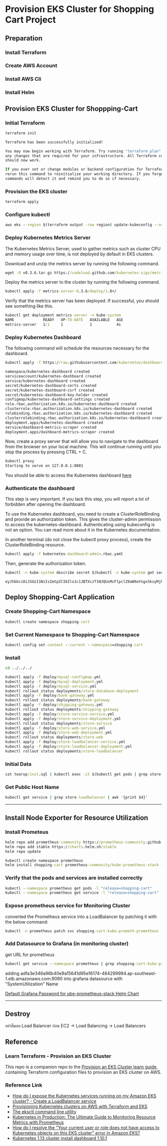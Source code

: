 # Provision EKS Cluster for Shopping Cart Project

## Preparation

### Install Terraform

### Create AWS Account

### Install AWS Cli

### Install Helm

## Provision EKS Cluster for Shoppping-Cart

### Initial Terraform

```cmd
terraform init

Terraform has been successfully initialized!

You may now begin working with Terraform. Try running "terraform plan" to see
any changes that are required for your infrastructure. All Terraform commands
should now work.

If you ever set or change modules or backend configuration for Terraform,
rerun this command to reinitialize your working directory. If you forget, other
commands will detect it and remind you to do so if necessary.
```

### Provision the EKS cluster

```cmd
terraform apply
```

### Configure kubectl

```cmd
aws eks --region $(terraform output -raw region) update-kubeconfig --name $(terraform output -raw cluster_name)
```

### Deploy Kubernetes Metrics Server

The Kubernetes Metrics Server, used to gather metrics such as cluster CPU and memory usage over time, is not deployed by default in EKS clusters.

Download and unzip the metrics server by running the following command.

```cmd
wget -O v0.3.6.tar.gz https://codeload.github.com/kubernetes-sigs/metrics-server/tar.gz/v0.3.6 && tar -xzf v0.3.6.tar.gz
```

Deploy the metrics server to the cluster by running the following command.

```cmd
kubectl apply -f metrics-server-0.3.6/deploy/1.8+/
```

Verify that the metrics server has been deployed. If successful, you should see something like this.

```cmd
kubectl get deployment metrics-server -n kube-system
NAME             READY   UP-TO-DATE   AVAILABLE   AGE
metrics-server   1/1     1            1           4s
```

### Deploy Kubernetes Dashboard

The following command will schedule the resources necessary for the dashboard.

```cmd
kubectl apply -f https://raw.githubusercontent.com/kubernetes/dashboard/v2.0.0-beta8/aio/deploy/recommended.yaml

namespace/kubernetes-dashboard created
serviceaccount/kubernetes-dashboard created
service/kubernetes-dashboard created
secret/kubernetes-dashboard-certs created
secret/kubernetes-dashboard-csrf created
secret/kubernetes-dashboard-key-holder created
configmap/kubernetes-dashboard-settings created
role.rbac.authorization.k8s.io/kubernetes-dashboard created
clusterrole.rbac.authorization.k8s.io/kubernetes-dashboard created
rolebinding.rbac.authorization.k8s.io/kubernetes-dashboard created
clusterrolebinding.rbac.authorization.k8s.io/kubernetes-dashboard created
deployment.apps/kubernetes-dashboard created
service/dashboard-metrics-scraper created
deployment.apps/dashboard-metrics-scraper created
```

Now, create a proxy server that will allow you to navigate to the dashboard from the browser on your local machine. This will continue running until you stop the process by pressing CTRL + C.

```cmd
kubectl proxy
Starting to serve on 127.0.0.1:8001
```

You should be able to access the Kubernetes dashboard [here](http://127.0.0.1:8001/api/v1/namespaces/kubernetes-dashboard/services/https:kubernetes-dashboard:/proxy/)

### Authenticate the dashboard

This step is very important. If you lack this step, you will report a lot of forbidden after opening the dashboard.

To use the Kubernetes dashboard, you need to create a ClusterRoleBinding and provide an authorization token. This gives the cluster-admin permission to access the kubernetes-dashboard. Authenticating using kubeconfig is not an option. You can read more about it in the Kubernetes documentation.

In another terminal (do not close the kubectl proxy process), create the ClusterRoleBinding resource.

```cmd
kubectl apply -f kubernetes-dashboard-admin.rbac.yaml 
```

Then, generate the authorization token.

```cmd
kubectl -n kube-system describe secret $(kubectl -n kube-system get secret | grep admin-user | awk '{print $1}')

eyJhbGciOiJSUzI1NiIsImtpZCI6Ilo1c1JBTXczT1NJQUxMcFlpclZ0aW9aYngxSksyMjhRYkw2dHlWOEpwaW8ifQ.eyJpc3MiOiJrdWJlcm5ldGVzL3NlcnZpY2VhY2NvdW50Iiwia3ViZXJuZXRlcy5pby9zZXJ2aWNlYWNjb3VudC9uYW1lc3BhY2UiOiJrdWJlLXN5c3RlbSIsImt1YmVybmV0ZXMuaW8vc2VydmljZWFjY291bnQvc2VjcmV0Lm5hbWUiOiJhZG1pbi11c2VyLXRva2VuLWNic3ZyIiwia3ViZXJuZXRlcy5pby9zZXJ2aWNlYWNjb3VudC9zZXJ2aWNlLWFjY291bnQubmFtZSI6ImFkbWluLXVzZXIiLCJrdWJlcm5ldGVzLmlvL3NlcnZpY2VhY2NvdW50L3NlcnZpY2UtYWNjb3VudC51aWQiOiI0YjUxNjQ0Ny01OGE0LTQ5YTktOTE0Zi0yYzZlZmM3ZmJkMDUiLCJzdWIiOiJzeXN0ZW06c2VydmljZWFjY291bnQ6a3ViZS1zeXN0ZW06YWRtaW4tdXNlciJ9.TnvHsEYWvLljOp7Cr52C18ATNt-uKsPJBAz6-bS0aKINtR-3t7q9uP8aush3eoWRUzVplK8mxr5IrLyMTbXcqztpjV4jvre-t2nFr4E2Ub8DH126qW6tzIuK_yL_R0gT4oV1DHgTDt9wMomfs-IoM_VEYKvzb_fe9fynR9Z893sCxz3dnK4Nq12TZnfRBTkoLLfgzzhSmH8Es2yJtfsJ4YeqIWQewUQiacNGdWxpzaZs4C0sP_QA_AAtYrP6SlrCJ6p-wsl9S6UTmUCfDRtqT3lrHjs84BwQPCO-QHv-ZKmf0dxuJKTlyWVdf_pAjqmDjKTTD8_edFrlg8gxuxnf3A
```

## Deploy Shopping-Cart Application

### Create Shopping-Cart Namespace

```cmd
kubectl create namespace shopping-cart
```

### Set Current Namespace to Shopping-Cart Namespace

```cmd
kubectl config set-context --current --namespace=shopping-cart
```

### Install

```cmd
cd ../../../
```

```cmd
kubectl apply -f deploy/mysql-configmap.yml
kubectl apply -f deploy/mysql-deployment.yml
kubectl apply -f deploy/mysql-service.yml
kubectl rollout status deployments/store-database-deployment
kubectl apply -f deploy/bank-gateway.yml
kubectl rollout status deployments/bank-gateway
kubectl apply -f deploy/shipping-gateway.yml
kubectl rollout status deployments/shipping-gateway
kubectl apply -f deploy/store-service-service.yml
kubectl apply -f deploy/store-service-deployment.yml
kubectl rollout status deployments/store-service
kubectl apply -f deploy/store-web-service.yml
kubectl apply -f deploy/store-web-deployment.yml
kubectl rollout status deployments/store-web
kubectl apply -f deploy/store-loadbalancer-service.yml
kubectl apply -f deploy/store-loadbalancer-deployment.yml
kubectl rollout status deployments/store-loadbalancer
```

### Initial Data

```cmd
cat tearup/init.sql | kubectl exec -it $(kubectl get pods | grep store-database-deployment| awk '{print $1}') -- /usr/bin/mysql -u sealteam --password=sckshuhari --default-character-set=utf8  toy
```

### Get Public Host Name

```cmd
kubectl get service | grep store-loadbalancer | awk '{print $4}'
```

---

## Install Node Exporter for Resource Utilization

### Install Prometeus

```cmd
helm repo add prometheus-community https://prometheus-community.github.io/helm-charts
helm repo add stable https://charts.helm.sh/stable
helm repo update
```

```cmd
kubectl create namespace prometheus
helm install shopping-cart prometheus-community/kube-prometheus-stack --namespace prometheus
```

### Verify that the pods and services are installed correctly

```cmd
kubectl --namespace prometheus get pods -l "release=shopping-cart"
kubectl --namespace prometheus get service -l "release=shopping-cart"
```

### Expose prometheus service for Monitoring Cluster

converted the Prometheus service into a LoadBalancer by patching it with the below command:

```cmd
kubectl -n prometheus patch svc shopping-cart-kube-prometh-prometheus -p '{"spec": {"type": "LoadBalancer"}}'
```

### Add Datasource to Grafana (in monitoring cluster)

get URL for prometheus

```cmd
kubectl get service --namespace prometheus | grep shopping-cart-kube-prometh-prometheus | awk '{print $4}'
```

adding adfa3e346a96b40e9a15641d95e16174-484299994.ap-southeast-1.elb.amazonaws.com:9090 into grafana datasource with "SystemUtilization" Name

[Default Grafana Password for ube-prometheus-stack Helm Chart](https://www.google.com/search?q=kube-prometheus-stack+grafana+password&oq=kube-prometheus-stack+&aqs=chrome.2.69i57j0i512j0i20i263i512j0i512l4j69i60.2763j0j4&sourceid=chrome&ie=UTF-8)

---

## Destroy

อย่าลืมลบ Load Balancer ก่อน EC2 -> Load Balancing -> Load Balancers

## Reference

### Learn Terraform - Provision an EKS Cluster

This repo is a companion repo to the [Provision an EKS Cluster learn guide](https://learn.hashicorp.com/terraform/kubernetes/provision-eks-cluster), containing
Terraform configuration files to provision an EKS cluster on AWS.

### Reference Link

- [How do I expose the Kubernetes services running on my Amazon EKS cluster? - Create a LoadBalancer service](https://aws.amazon.com/th/premiumsupport/knowledge-center/eks-kubernetes-services-cluster/)
- [Provisioning Kubernetes clusters on AWS with Terraform and EKS](https://learnk8s.io/terraform-eks)
- [The eksctl command line utility](https://docs.aws.amazon.com/eks/latest/userguide/eksctl.html)
- [Kubernetes in Production: The Ultimate Guide to Monitoring Resource Metrics with Prometheus](https://www.replex.io/blog/kubernetes-in-production-the-ultimate-guide-to-monitoring-resource-metrics)
- [How do I resolve the "Your current user or role does not have access to Kubernetes objects on this EKS cluster" error in Amazon EKS?](https://aws.amazon.com/th/premiumsupport/knowledge-center/eks-kubernetes-object-access-error/)
- [Kubernetes 1.13 cluster install dashboard 1.10.1](https://blog.titanwolf.in/a?ID=01400-c3606239-eb96-4373-8315-d9a19bf36f65)
